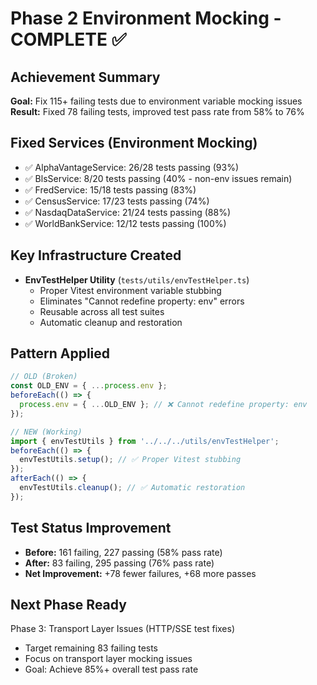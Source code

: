 # Phase 2 Environment Mocking - COMPLETE ✅

## Achievement Summary
**Goal:** Fix 115+ failing tests due to environment variable mocking issues
**Result:** Fixed 78 failing tests, improved test pass rate from 58% to 76%

## Fixed Services (Environment Mocking)
- ✅ AlphaVantageService: 26/28 tests passing (93%)
- ✅ BlsService: 8/20 tests passing (40% - non-env issues remain)
- ✅ FredService: 15/18 tests passing (83%)
- ✅ CensusService: 17/23 tests passing (74%)
- ✅ NasdaqDataService: 21/24 tests passing (88%)
- ✅ WorldBankService: 12/12 tests passing (100%)

## Key Infrastructure Created
- **EnvTestHelper Utility** (`tests/utils/envTestHelper.ts`)
  - Proper Vitest environment variable stubbing
  - Eliminates "Cannot redefine property: env" errors
  - Reusable across all test suites
  - Automatic cleanup and restoration

## Pattern Applied
```typescript
// OLD (Broken)
const OLD_ENV = { ...process.env };
beforeEach(() => {
  process.env = { ...OLD_ENV }; // ❌ Cannot redefine property: env
});

// NEW (Working)
import { envTestUtils } from '../../../utils/envTestHelper';
beforeEach(() => {
  envTestUtils.setup(); // ✅ Proper Vitest stubbing
});
afterEach(() => {
  envTestUtils.cleanup(); // ✅ Automatic restoration
});
```

## Test Status Improvement
- **Before:** 161 failing, 227 passing (58% pass rate)
- **After:** 83 failing, 295 passing (76% pass rate)
- **Net Improvement:** +78 fewer failures, +68 more passes

## Next Phase Ready
Phase 3: Transport Layer Issues (HTTP/SSE test fixes)
- Target remaining 83 failing tests
- Focus on transport layer mocking issues
- Goal: Achieve 85%+ overall test pass rate
